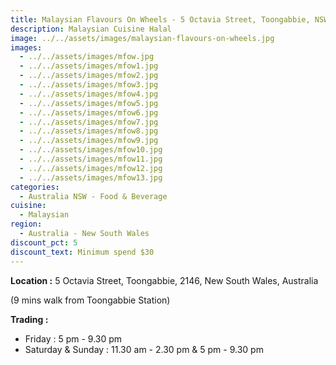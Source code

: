 ```yaml
---
title: Malaysian Flavours On Wheels - 5 Octavia Street, Toongabbie, NSW
description: Malaysian Cuisine Halal
image: ../../assets/images/malaysian-flavours-on-wheels.jpg
images:
  - ../../assets/images/mfow.jpg
  - ../../assets/images/mfow1.jpg
  - ../../assets/images/mfow2.jpg
  - ../../assets/images/mfow3.jpg
  - ../../assets/images/mfow4.jpg
  - ../../assets/images/mfow5.jpg
  - ../../assets/images/mfow6.jpg
  - ../../assets/images/mfow7.jpg
  - ../../assets/images/mfow8.jpg
  - ../../assets/images/mfow9.jpg
  - ../../assets/images/mfow10.jpg
  - ../../assets/images/mfow11.jpg
  - ../../assets/images/mfow12.jpg
  - ../../assets/images/mfow13.jpg
categories:
  - Australia NSW - Food & Beverage
cuisine:
  - Malaysian
region:
  - Australia - New South Wales
discount_pct: 5
discount_text: Minimum spend $30
---
```

**Location :** 5 Octavia Street, Toongabbie, 2146, New South Wales, Australia

(9 mins walk from Toongabbie Station)

**Trading :**

* Friday : 5 pm - 9.30 pm
* Saturday & Sunday : 11.30 am - 2.30 pm & 5 pm - 9.30 pm
